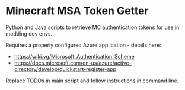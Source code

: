 # Minecraft MSA Token Getter
Python and Java scripts to retrieve MC authentication tokens for use in modding dev envs.

Requires a properly configured Azure application - details here:
- https://wiki.vg/Microsoft_Authentication_Scheme
- https://docs.microsoft.com/en-us/azure/active-directory/develop/quickstart-register-app

Replace TODOs in main script and follow instructions in command line.
